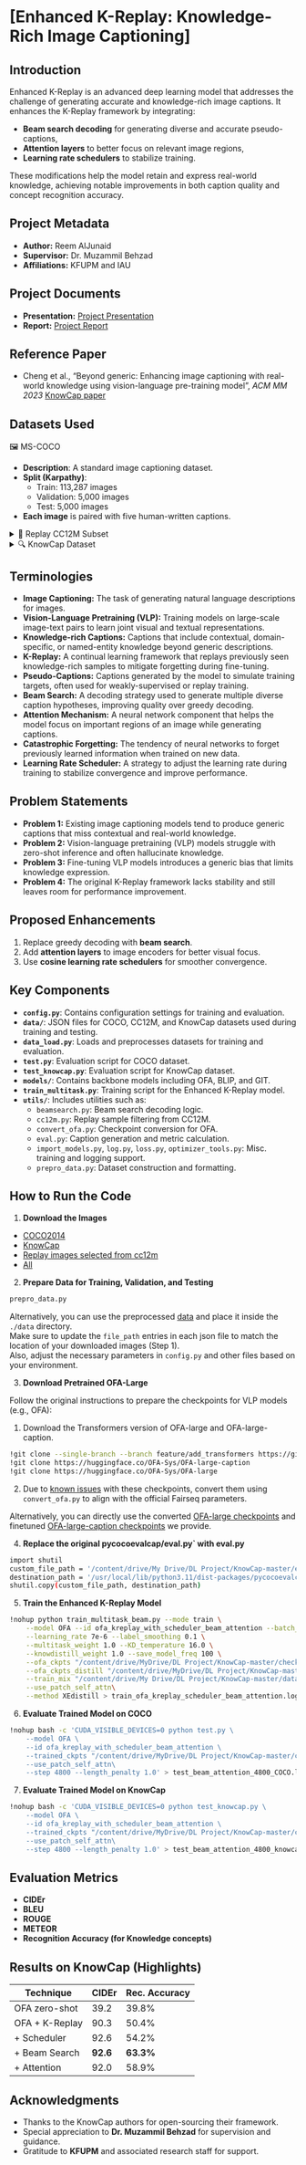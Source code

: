 # [Enhanced K-Replay: Knowledge-Rich Image Captioning]  

## Introduction
Enhanced K-Replay is an advanced deep learning model that addresses the challenge of generating accurate and knowledge-rich image captions. It enhances the K-Replay framework by integrating:
- **Beam search decoding** for generating diverse and accurate pseudo-captions,
- **Attention layers** to better focus on relevant image regions, 
- **Learning rate schedulers** to stabilize training.

These modifications help the model retain and express real-world knowledge, achieving notable improvements in both caption quality and concept recognition accuracy.

## Project Metadata
- **Author:** Reem AlJunaid  
- **Supervisor:** Dr. Muzammil Behzad  
- **Affiliations:** KFUPM and IAU

## Project Documents
- **Presentation:** [Project Presentation](/presentation.pptx)
- **Report:** [Project Report](/report.pdf)

## Reference Paper  
- Cheng et al., “Beyond generic: Enhancing image captioning with real-world knowledge using vision-language pre-training model”, *ACM MM 2023* [KnowCap paper](https://arxiv.org/abs/2308.01126)

## Datasets Used
<summary>🖼️ MS-COCO</summary>

- **Description**: A standard image captioning dataset.  
- **Split (Karpathy)**:  
  - Train: 113,287 images  
  - Validation: 5,000 images  
  - Test: 5,000 images  
- **Each image** is paired with five human-written captions.
</details>

<details>
<summary>🧠 Replay CC12M Subset</summary>

- **Description**: A curated subset of over 20,000 samples extracted from CC12M.  
- **Filtering Criteria**: Image-text pairs that mention any of 122 predefined keywords.  
- **Use**: These samples are employed as replay exemplars during training.
</details>

<details>
<summary>🔍 KnowCap Dataset</summary>

- **Description**: Enhances captioning with real-world knowledge.  
- **Total Pairs**: 1,424 image-caption pairs across 240 knowledge categories.  
- **Validation Set**: 424 samples  
- **Test Set**: 1,000 samples  
  - **Unseen Set**: 520 samples with 120 categories not in the predefined keyword list  
- **Use**: Evaluates the model’s generalization to new, unseen knowledge concepts.
</details>


## Terminologies
- **Image Captioning:** The task of generating natural language descriptions for images.
- **Vision-Language Pretraining (VLP):** Training models on large-scale image-text pairs to learn joint visual and textual representations.
- **Knowledge-rich Captions:** Captions that include contextual, domain-specific, or named-entity knowledge beyond generic descriptions.
- **K-Replay:** A continual learning framework that replays previously seen knowledge-rich samples to mitigate forgetting during fine-tuning.
- **Pseudo-Captions:** Captions generated by the model to simulate training targets, often used for weakly-supervised or replay training.
- **Beam Search:** A decoding strategy used to generate multiple diverse caption hypotheses, improving quality over greedy decoding.
- **Attention Mechanism:** A neural network component that helps the model focus on important regions of an image while generating captions.
- **Catastrophic Forgetting:** The tendency of neural networks to forget previously learned information when trained on new data.
- **Learning Rate Scheduler:** A strategy to adjust the learning rate during training to stabilize convergence and improve performance.


## Problem Statements
- **Problem 1:** Existing image captioning models tend to produce generic captions that miss contextual and real-world knowledge.  
- **Problem 2:** Vision-language pretraining (VLP) models struggle with zero-shot inference and often hallucinate knowledge.  
- **Problem 3:** Fine-tuning VLP models introduces a generic bias that limits knowledge expression.  
- **Problem 4:** The original K-Replay framework lacks stability and still leaves room for performance improvement.


## Proposed Enhancements
1. Replace greedy decoding with **beam search**.
2. Add **attention layers** to image encoders for better visual focus.
3. Use **cosine learning rate schedulers** for smoother convergence.

## Key Components
- **`config.py`**: Contains configuration settings for training and evaluation.
- **`data/`**: JSON files for COCO, CC12M, and KnowCap datasets used during training and testing.
- **`data_load.py`**: Loads and preprocesses datasets for training and evaluation.
- **`test.py`**: Evaluation script for COCO dataset.
- **`test_knowcap.py`**: Evaluation script for KnowCap dataset.
- **`models/`**: Contains backbone models including OFA, BLIP, and GIT.
- **`train_multitask.py`**: Training script for the Enhanced K-Replay model.
- **`utils/`**: Includes utilities such as:
  - `beamsearch.py`: Beam search decoding logic.
  - `cc12m.py`: Replay sample filtering from CC12M.
  - `convert_ofa.py`: Checkpoint conversion for OFA.
  - `eval.py`: Caption generation and metric calculation.
  - `import_models.py`, `log.py`, `loss.py`, `optimizer_tools.py`: Misc. training and logging support.
  - `prepro_data.py`: Dataset construction and formatting.

## How to Run the Code

1. **Download the Images**
 * [COCO2014](https://github.com/ruotianluo/ImageCaptioning.pytorch/blob/master/data/README.md)
 * [KnowCap](https://drive.google.com/file/d/1DOk5WZZgHyO6tKT8A135hMgePid-akFq/view?usp=drive_link)
 * [Replay images selected from cc12m](https://drive.google.com/file/d/1tdVZ1rUpr5va-NwInMwBglRpSGOzUoMu/view?usp=drive_link)
 * [All](https://drive.google.com/drive/folders/1N4OPMabt1mM48yI3IjyPd_aDEku-osSZ?usp=drive_link)

2. **Prepare Data for Training, Validation, and Testing**
```bash
prepro_data.py
```
Alternatively, you can use the preprocessed [data](https://drive.google.com/drive/folders/1S-YYr8KrYkGOj_eKgSnS-wz8MEw5ACzt?usp=drive_link) and place it inside the `./data` directory.  
Make sure to update the `file_path` entries in each json file to match the location of your downloaded images (Step 1).  
Also, adjust the necessary parameters in `config.py` and other files based on your environment.

3. **Download Pretrained OFA-Large**

Follow the original instructions to prepare the checkpoints for VLP models (e.g., OFA):

1. Download the Transformers version of OFA-large and OFA-large-caption.
```bash
!git clone --single-branch --branch feature/add_transformers https://github.com/OFA-Sys/OFA.git
!git clone https://huggingface.co/OFA-Sys/OFA-large-caption
!git clone https://huggingface.co/OFA-Sys/OFA-large
``` 
2. Due to [known issues](https://github.com/OFA-Sys/OFA/issues/296) with these checkpoints, convert them using `convert_ofa.py` to align with the official Fairseq parameters.

Alternatively, you can directly use the converted [OFA-large checkpoints](https://drive.google.com/drive/folders/1buhYbULgAXwYo_Nkaf9zBuNaUvvT3U9E?usp=drive_link) and finetuned [OFA-large-caption checkpoints](https://drive.google.com/file/d/1QQZ9eyO63JBBtyK5YIKA4CJ3jjAPuhQM/view?usp=drive_link) we provide.

4. **Replace the original pycocoevalcap/eval.py` with eval.py**
```bash
import shutil
custom_file_path = '/content/drive/My Drive/DL Project/KnowCap-master/eval.py'  # Path to your custom eval.py file
destination_path = '/usr/local/lib/python3.11/dist-packages/pycocoevalcap/eval.py'  # Path where you want to copy the custom file
shutil.copy(custom_file_path, destination_path)
```
5. **Train the Enhanced K-Replay Model**
```bash
!nohup python train_multitask_beam.py --mode train \
    --model OFA --id ofa_kreplay_with_scheduler_beam_attention --batch_size 8 --epochs 10 \
    --learning_rate 7e-6 --label_smoothing 0.1 \
    --multitask_weight 1.0 --KD_temperature 16.0 \
    --knowdistill_weight 1.0 --save_model_freq 100 \
    --ofa_ckpts "/content/drive/MyDrive/DL Project/KnowCap-master/checkpoints/ofa/OFA-large-caption-trainedenc" \
    --ofa_ckpts_distill "/content/drive/MyDrive/DL Project/KnowCap-master/checkpoints/ofa/OFA-large-caption-XEfinetuned" \
    --train_mix "/content/drive/My Drive/DL Project/KnowCap-master/data/train_mix_32000.json" \
    --use_patch_self_attn\
    --method XEdistill > train_ofa_kreplay_scheduler_beam_attention.log 2>&1 &
```

6. **Evaluate Trained Model on COCO**
```bash
!nohup bash -c 'CUDA_VISIBLE_DEVICES=0 python test.py \
    --model OFA \
    --id ofa_kreplay_with_scheduler_beam_attention \
    --trained_ckpts "/content/drive/MyDrive/DL Project/KnowCap-master/checkpoints/ofa/log/ofa_kreplay_with_scheduler_beam_attention/model/model_4800.pt" \
    --use_patch_self_attn\
    --step 4800 --length_penalty 1.0' > test_beam_attention_4800_COCO.log 2>&1 &

```
7. **Evaluate Trained Model on KnowCap**
```bash
!nohup bash -c 'CUDA_VISIBLE_DEVICES=0 python test_knowcap.py \
    --model OFA \
    --id ofa_kreplay_with_scheduler_beam_attention \
    --trained_ckpts "/content/drive/MyDrive/DL Project/KnowCap-master/checkpoints/ofa/log/ofa_kreplay_with_scheduler_beam_attention/model/model_4800.pt" \
    --use_patch_self_attn\
    --step 4800 --length_penalty 1.0' > test_beam_attention_4800_knowcap.log 2>&1 &
```
## Evaluation Metrics
- **CIDEr**
- **BLEU**
- **ROUGE**
- **METEOR**
- **Recognition Accuracy (for Knowledge concepts)**

## Results on KnowCap (Highlights)
| Technique           | CIDEr   | Rec. Accuracy  |
|---------------------|---------|----------------|
| OFA zero-shot       | 39.2    | 39.8%          |
| OFA + K-Replay      | 90.3    | 50.4%          |
| + Scheduler         | 92.6    | 54.2%          |
| + Beam Search       |**92.6** | **63.3%**      |
| + Attention         | 92.0    | 58.9%          |

## Acknowledgments
- Thanks to the KnowCap authors for open-sourcing their framework.
- Special appreciation to **Dr. Muzammil Behzad** for supervision and guidance.
- Gratitude to **KFUPM** and associated research staff for support.
